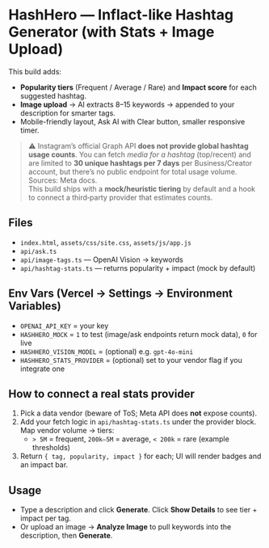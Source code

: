 # HashHero — Inflact-like Hashtag Generator (with Stats + Image Upload)

This build adds:
- **Popularity tiers** (Frequent / Average / Rare) and **Impact score** for each suggested hashtag.
- **Image upload** → AI extracts 8–15 keywords → appended to your description for smarter tags.
- Mobile-friendly layout, Ask AI with Clear button, smaller responsive timer.

> ⚠️ Instagram’s official Graph API **does not provide global hashtag usage counts**. You can fetch *media for a hashtag* (top/recent) and are limited to **30 unique hashtags per 7 days** per Business/Creator account, but there’s no public endpoint for total usage volume. Sources: Meta docs.  
> This build ships with a **mock/heuristic tiering** by default and a hook to connect a third‑party provider that estimates counts.

## Files
- `index.html`, `assets/css/site.css`, `assets/js/app.js`
- `api/ask.ts`
- `api/image-tags.ts` — OpenAI Vision → keywords
- `api/hashtag-stats.ts` — returns popularity + impact (mock by default)

## Env Vars (Vercel → Settings → Environment Variables)
- `OPENAI_API_KEY` = your key
- `HASHHERO_MOCK` = `1` to test (image/ask endpoints return mock data), `0` for live
- `HASHHERO_VISION_MODEL` = (optional) e.g. `gpt-4o-mini`
- `HASHHERO_STATS_PROVIDER` = (optional) set to your vendor flag if you integrate one

## How to connect a real stats provider
1. Pick a data vendor (beware of ToS; Meta API does **not** expose counts).  
2. Add your fetch logic in `api/hashtag-stats.ts` under the provider block. Map vendor volume → tiers:
   - `> 5M` = frequent, `200k–5M` = average, `< 200k` = rare (example thresholds)
3. Return `{ tag, popularity, impact }` for each; UI will render badges and an impact bar.

## Usage
- Type a description and click **Generate**. Click **Show Details** to see tier + impact per tag.
- Or upload an image → **Analyze Image** to pull keywords into the description, then **Generate**.

